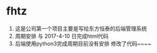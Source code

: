 # fhtz
1. 这是公司第一个项目主要是写给东方恒泰的后端管理系统
2. 周期安排 与 2017-4-10 日完成html代码
3. 后端使用python3完成周期目前没有安排
修改了代码~~~~
